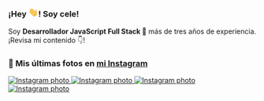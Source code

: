 <h3>¡Hey <img src="https://raw.githubusercontent.com/ABSphreak/ABSphreak/master/gifs/Hi.gif" width="20px" decondig="async">! Soy cele!</h3>

<p>Soy <strong>Desarrollador JavaScript Full Stack 🚀</strong> más de tres años de experiencia.<br />¡Revisa mi contenido 👇!</p>

### 📸 Mis últimas fotos en [mi Instagram](https://instagram.com/cele)


<a href='https://instagram.com/p/C1UpuSGLQiG' target='_blank'>
  <img width='20%' src='https://instagram.flhr13-1.fna.fbcdn.net/v/t51.29350-15/412513918_1325803934584302_4400498733289087214_n.jpg?stp=dst-jpg_e15&_nc_ht=instagram.flhr13-1.fna.fbcdn.net&_nc_cat=106&_nc_ohc=Nrt8aX-g9FAAX9c5-Er&edm=APU89FABAAAA&ccb=7-5&oh=00_AfAQ3BsdFmzf4eScrlI4FLHlO8t_kPon3uan-f1NI_soQg&oe=660BF51D&_nc_sid=bc0c2c' alt='Instagram photo' />
</a>
<a href='https://instagram.com/p/CzMY3lzxgmx' target='_blank'>
  <img width='20%' src='https://instagram.flhr13-1.fna.fbcdn.net/v/t51.29350-15/398916226_819142863293745_2426123683154743297_n.webp?stp=dst-jpg_e35&_nc_ht=instagram.flhr13-1.fna.fbcdn.net&_nc_cat=109&_nc_ohc=rPJvMVWMAbsAX9i0TIj&edm=APU89FABAAAA&ccb=7-5&oh=00_AfCO0Mt8AmGmELmw09rxAl3vD6k5N3Vu6pqn01KpnDDuWw&oe=660B838C&_nc_sid=bc0c2c' alt='Instagram photo' />
</a>
<a href='https://instagram.com/p/CygbQv4uqxM' target='_blank'>
  <img width='20%' src='https://instagram.flhr13-1.fna.fbcdn.net/v/t51.29350-15/391525959_236593062741789_5868561716480810596_n.webp?stp=dst-jpg_e35&_nc_ht=instagram.flhr13-1.fna.fbcdn.net&_nc_cat=109&_nc_ohc=KZWajyOuduAAX9LHw66&edm=APU89FABAAAA&ccb=7-5&oh=00_AfDCdXiWlVuNZeR-NICmZEUjSC9rdogqBvdbGpcNNZiXGw&oe=660B89C8&_nc_sid=bc0c2c' alt='Instagram photo' />
</a>
<a href='https://instagram.com/p/CxTmOF6vN8M' target='_blank'>
  <img width='20%' src='https://instagram.flhr13-1.fna.fbcdn.net/v/t51.29350-15/378565944_323878180141713_8920720304536029091_n.jpg?stp=dst-jpg_e15&_nc_ht=instagram.flhr13-1.fna.fbcdn.net&_nc_cat=109&_nc_ohc=TXBTDyauxz4AX8wdgDc&edm=APU89FABAAAA&ccb=7-5&oh=00_AfB7kAYu6D04D4YrlJlMzoLux0FJWzH7rUb1RSzdwrdVYA&oe=660BBBD2&_nc_sid=bc0c2c' alt='Instagram photo' />
</a>
